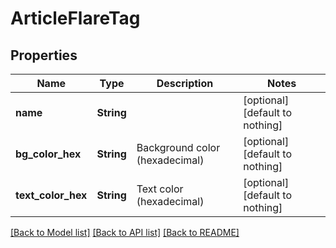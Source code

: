 # ArticleFlareTag


## Properties
Name | Type | Description | Notes
------------ | ------------- | ------------- | -------------
**name** | **String** |  | [optional] [default to nothing]
**bg_color_hex** | **String** | Background color (hexadecimal) | [optional] [default to nothing]
**text_color_hex** | **String** | Text color (hexadecimal) | [optional] [default to nothing]


[[Back to Model list]](../README.md#models) [[Back to API list]](../README.md#api-endpoints) [[Back to README]](../README.md)


